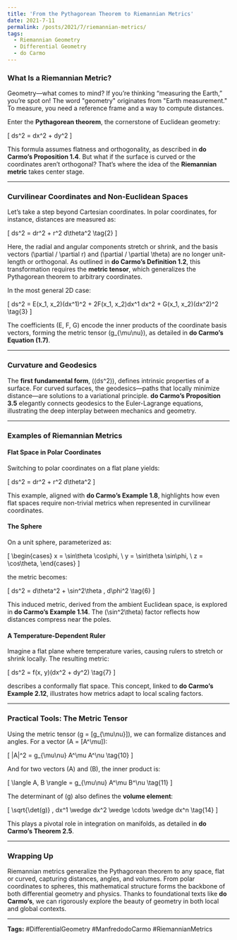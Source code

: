 ```yaml
---
title: 'From the Pythagorean Theorem to Riemannian Metrics'
date: 2021-7-11
permalink: /posts/2021/7/riemannian-metrics/
tags:
  - Riemannian Geometry
  - Differential Geometry
  - do Carmo
---
```



### **What Is a Riemannian Metric?**

Geometry—what comes to mind? If you’re thinking “measuring the Earth,” you’re spot on! The word "geometry" originates from "Earth measurement." To measure, you need a reference frame and a way to compute distances.

Enter the **Pythagorean theorem**, the cornerstone of Euclidean geometry:

\[
ds^2 = dx^2 + dy^2 
\]

This formula assumes flatness and orthogonality, as described in **do Carmo’s Proposition 1.4**. But what if the surface is curved or the coordinates aren’t orthogonal? That’s where the idea of the **Riemannian metric** takes center stage.

---

### **Curvilinear Coordinates and Non-Euclidean Spaces**

Let’s take a step beyond Cartesian coordinates. In polar coordinates, for instance, distances are measured as:

\[
ds^2 = dr^2 + r^2 d\theta^2 \tag{2}
\]

Here, the radial and angular components stretch or shrink, and the basis vectors \(\partial / \partial r\) and \(\partial / \partial \theta\) are no longer unit-length or orthogonal. As outlined in **do Carmo’s Definition 1.2**, this transformation requires the **metric tensor**, which generalizes the Pythagorean theorem to arbitrary coordinates.

In the most general 2D case:

\[
ds^2 = E(x_1, x_2)(dx^1)^2 + 2F(x_1, x_2)dx^1 dx^2 + G(x_1, x_2)(dx^2)^2 \tag{3}
\]

The coefficients \(E, F, G\) encode the inner products of the coordinate basis vectors, forming the metric tensor \(g_{\mu\nu}\), as detailed in **do Carmo’s Equation (1.7)**.

---

### **Curvature and Geodesics**

The **first fundamental form**, \((ds^2)\), defines intrinsic properties of a surface. For curved surfaces, the geodesics—paths that locally minimize distance—are solutions to a variational principle. **do Carmo’s Proposition 3.5** elegantly connects geodesics to the Euler-Lagrange equations, illustrating the deep interplay between mechanics and geometry.

---

### **Examples of Riemannian Metrics**

#### **Flat Space in Polar Coordinates**

Switching to polar coordinates on a flat plane yields:

\[
ds^2 = dr^2 + r^2 d\theta^2
\]

This example, aligned with **do Carmo’s Example 1.8**, highlights how even flat spaces require non-trivial metrics when represented in curvilinear coordinates.

#### **The Sphere**

On a unit sphere, parameterized as:

\[
\begin{cases}
x = \sin\theta \cos\phi, \\
y = \sin\theta \sin\phi, \\
z = \cos\theta,
\end{cases}
\]

the metric becomes:

\[
ds^2 = d\theta^2 + \sin^2\theta \, d\phi^2 \tag{6}
\]

This induced metric, derived from the ambient Euclidean space, is explored in **do Carmo’s Example 1.14**. The \(\sin^2\theta\) factor reflects how distances compress near the poles.

#### **A Temperature-Dependent Ruler**

Imagine a flat plane where temperature varies, causing rulers to stretch or shrink locally. The resulting metric:

\[
ds^2 = f(x, y)(dx^2 + dy^2) \tag{7}
\]

describes a conformally flat space. This concept, linked to **do Carmo’s Example 2.12**, illustrates how metrics adapt to local scaling factors.

---

### **Practical Tools: The Metric Tensor**

Using the metric tensor \(g = [g_{\mu\nu}]\), we can formalize distances and angles. For a vector \(A = [A^\mu]\):

\[
|A|^2 = g_{\mu\nu} A^\mu A^\nu \tag{10}
\]

And for two vectors \(A\) and \(B\), the inner product is:

\[
\langle A, B \rangle = g_{\mu\nu} A^\mu B^\nu \tag{11}
\]

The determinant of \(g\) also defines the **volume element**:

\[
\sqrt{\det(g)} \, dx^1 \wedge dx^2 \wedge \cdots \wedge dx^n \tag{14}
\]

This plays a pivotal role in integration on manifolds, as detailed in **do Carmo’s Theorem 2.5**.

---

### **Wrapping Up**

Riemannian metrics generalize the Pythagorean theorem to any space, flat or curved, capturing distances, angles, and volumes. From polar coordinates to spheres, this mathematical structure forms the backbone of both differential geometry and physics. Thanks to foundational texts like **do Carmo’s**, we can rigorously explore the beauty of geometry in both local and global contexts.

---

**Tags:** #DifferentialGeometry #ManfredodoCarmo #RiemannianMetrics

